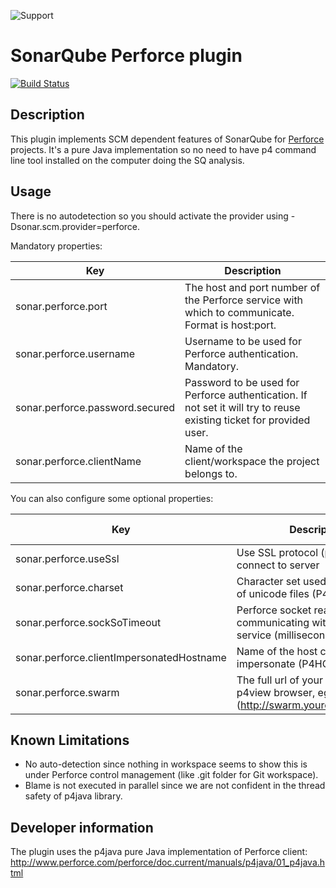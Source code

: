 ![Support](https://img.shields.io/badge/Support-Best%20Effort-yellow.svg)

# SonarQube Perforce plugin
[![Build Status](https://api.travis-ci.com/eidosmontreal/sonar-scm-perforce.svg?branch=sonarqube-v9)](https://app.travis-ci.com/github/eidosmontreal/sonar-scm-perforce)

## Description
This plugin implements SCM dependent features of SonarQube for [Perforce](http://www.perforce.com/) projects. It's a pure Java implementation so no need to have p4 command line tool installed on the computer doing the SQ analysis.

## Usage
There is no autodetection so you should activate the provider using -Dsonar.scm.provider=perforce.

Mandatory properties:

Key | Description
--- | -----------
sonar.perforce.port | The host and port number of the Perforce service with which to communicate. Format is host:port.
sonar.perforce.username | Username to be used for Perforce authentication. Mandatory.
sonar.perforce.password.secured | Password to be used for Perforce authentication. If not set it will try to reuse existing ticket for provided user.
sonar.perforce.clientName | Name of the client/workspace the project belongs to.

You can also configure some optional properties:

Key | Description | Default value
--- | ----------- | -------------
sonar.perforce.useSsl | Use SSL protocol (p4javassl://) to connect to server | false
sonar.perforce.charset | Character set used for translation of unicode files (P4CHARSET)
sonar.perforce.sockSoTimeout | Perforce socket read timeout for communicating with the Perforce service (milliseconds) | 30000 (30s)
sonar.perforce.clientImpersonatedHostname | Name of the host computer to impersonate (P4HOST) |
sonar.perforce.swarm | The full url of your swarm or p4view browser, eg (http://swarm.yourcompany.com/) |

## Known Limitations
* No auto-detection since nothing in workspace seems to show this is under Perforce control management (like .git folder for Git workspace).
* Blame is not executed in parallel since we are not confident in the thread safety of p4java library.

## Developer information
The plugin uses the p4java pure Java implementation of Perforce client: http://www.perforce.com/perforce/doc.current/manuals/p4java/01_p4java.html
